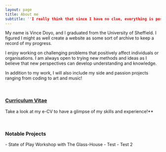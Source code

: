 ```yaml
---
layout: page
title: About me
subtitle: ''I really think that since I have no clue, everything is possible''
---
```


My name is Vince Doyo, and I graduated from the University of Sheffield. I figured I might as well create a website as some sort of archive to keep a record of my progress. 

I enjoy working on challenging problems that positively affect individuals or organisations. I am always open to trying new methods and ideas as I believe that new perspectives can develop understanding and knowledge.

In addition to my work, I will also include my side and passion projects ranging from coding to art and music!

&nbsp;
&nbsp;

### [Curriculum Vitae](https://vincedoyo.xyz/cv)
Take a look at my e-CV to have a glimpse of my skills and experience!**

&nbsp;
&nbsp;

### Notable Projects
\- State of Play Workshop with The Glass-House
\- Test 
\- Test 2
